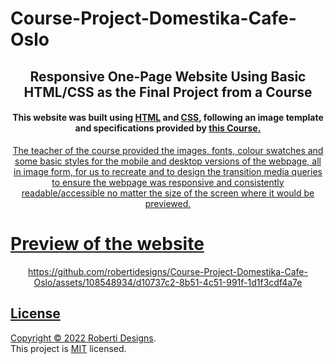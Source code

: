 # Course-Project-Domestika-Cafe-Oslo

<h2 align="center">Responsive One-Page Website Using Basic HTML/CSS as the Final Project from a Course</h2>

<h4 align="center">This website was built using <a href="https://developer.mozilla.org/en-US/docs/Web/HTML">HTML</a> and <a href="https://developer.mozilla.org/en-US/docs/Web/CSS">CSS</a>, following an image template and specifications provided by <a href="https://www.domestika.org/es/courses/74-introduccion-al-desarrollo-web-responsive-con-html-y-css">this Course.</h4>

<p align="center">The teacher of the course provided the images, fonts, colour swatches and some basic styles for the mobile and desktop versions of the webpage, all in image form, for us to recreate and to design the transition media queries to ensure the webpage was responsive and consistently readable/accessible no matter the size of the screen where it would be previewed.</p>

# Preview of the website
<div align="center">https://github.com/robertidesigns/Course-Project-Domestika-Cafe-Oslo/assets/108548934/d10737c2-8b51-4c51-991f-1d1f3cdf4a7e
</div>

## License
Copyright © 2022 [Roberti Designs](https://github.com/robertidesigns). <br />
This project is [MIT](https://github.com/avneesh0612/next-progress-bar/blob/main/LICENSE) licensed.

